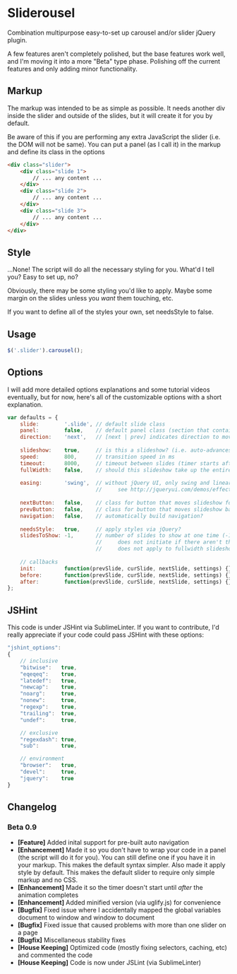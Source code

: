 Sliderousel
===

Combination multipurpose easy-to-set up carousel and/or slider jQuery plugin.

A few features aren't completely polished, but the base features work well, and I'm moving it into a more "Beta" type phase. Polishing off the current features and only adding minor functionality.


Markup
---

The markup was intended to be as simple as possible. It needs another div inside the slider and outside of the slides, but it will create it for you by default. 

Be aware of this if you are performing any extra JavaScript the slider (i.e. the DOM will not be same). You can put a panel (as I call it) in the markup and define its class in the options

```html
<div class="slider">
    <div class="slide 1">
        // ... any content ...
    </div>
    <div class="slide 2">
        // ... any content ...
    </div>
    <div class="slide 3">
        // ... any content ...
    </div>
</div>
```


Style
---

...None! The script will do all the necessary styling for you. What'd I tell you? Easy to set up, no?

Obviously, there may be some styling you'd like to apply. Maybe some margin on the slides unless you _want_ them touching, etc.

If you want to define all of the styles your own, set needsStyle to false.


Usage
---

```javascript
$('.slider').carousel();
```


Options
---

I will add more detailed options explanations and some tutorial videos eventually, but for now, here's all of the customizable options with a short explanation.

```javascript
var defaults = {
	slide:        '.slide', // default slide class
	panel:        false,    // default panel class (section that contains all slides). builds one for you by default
	direction:    'next',   // [next | prev] indicates direction to move slider if it auto-slides
	
	slideshow:    true,     // is this a slideshow? (i.e. auto-advances)
	speed:        800,      // transition speed in ms
	timeout:      8000,     // timeout between slides (timer starts after last slide transition ends)
	fullWidth:    false,    // should this slideshow take up the entire width of the screen?
	
	easing:       'swing',  // without jQuery UI, only swing and linear are supported.
	                        //     see http://jqueryui.com/demos/effect/easing.html for jQuery UI easings
	
	nextButton:   false,    // class for button that moves slideshow forward
	prevButton:   false,    // class for button that moves slideshow backward
	navigation:   false,    // automatically build navigation?
	
	needsStyle:   true,     // apply styles via jQuery?
	slidesToShow: -1,       // number of slides to show at one time (-1 for as many as will fit).
	                        //     does not initiate if there aren't that many slides.
	                        //     does not apply to fullwidth slideshows
	
	// callbacks
	init:         function(prevSlide, curSlide, nextSlide, settings) {}, // before-init callback
	before:       function(prevSlide, curSlide, nextSlide, settings) {}, // before-slide callback
	after:        function(prevSlide, curSlide, nextSlide, settings) {}, // after-slide callback
};
```


JSHint
---

This code is under JSHint via SublimeLinter. If you want to contribute, I'd really appreciate if your code could pass JSHint with these options:

```javascript
"jshint_options":
{
    // inclusive  
    "bitwise":   true,
    "eqeqeq":    true,
    "latedef":   true,
    "newcap":    true,
    "noarg":     true,
    "nonew":     true,
    "regexp":    true,
    "trailing":  true,
    "undef":     true,

    // exclusive
    "regexdash": true,
    "sub":       true,

    // environment
    "browser":   true,
    "devel":     true,
    "jquery":    true
}
```


Changelog
---

### Beta 0.9

* __[Feature]__ Added inital support for pre-built auto navigation
* __[Enhancement]__ Made it so you don't have to wrap your code in a panel (the script will do it for you). You can still define one if you have it in your markup. This makes the default syntax simpler. Also made it apply style by default. This makes the default slider to require only simple markup and no CSS.
* __[Enhancement]__ Made it so the timer doesn't start until _after_ the animation completes
* __[Enhancement]__ Added minified version (via uglify.js) for convenience
* __[Bugfix]__ Fixed issue where I accidentally mapped the global variables document to window and window to document
* __[Bugfix]__ Fixed issue that caused problems with more than one slider on a page
* __[Bugfix]__ Miscellaneous stability fixes
* __[House Keeping]__ Optimized code (mostly fixing selectors, caching, etc) and commented the code
* __[House Keeping]__ Code is now under JSLint (via SublimeLinter)
